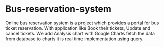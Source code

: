 # Bus-reservation-system



Online bus reservation system is a project which provides a portal for bus ticket reservation.
With application like Book their tickets, Update and cancel tickets. We add Analysis chart with Google Charts fetch the data from
database to charts it is real time implementation using query.


